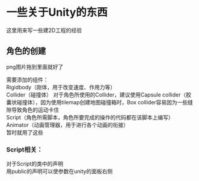 # 一些关于Unity的东西
这里用来写一些建2D工程的经验
## 角色的创建
<p>
png图片拖到里面就好了

需要添加的组件：<br>
Rigidbody（刚体，用于改变速度、作用力等）<br>
Collider（碰撞体）
对于角色所使用的Collider，建议使用Capsule collider（胶囊状碰撞体），因为使用tilemap创建地图碰撞箱时，Box collider容易因为一些缝隙导致角色的运动卡住<br>
Script（角色所需脚本，角色所要完成的操作的代码都在该脚本上编写）<br>
Animator（动画管理器，用于进行各个动画的衔接）<br>
暂时就用了这些<br>
### Script相关：
对于Script的类中的声明<br>
用public的声明可以使参数在unity的面板右侧
</p>